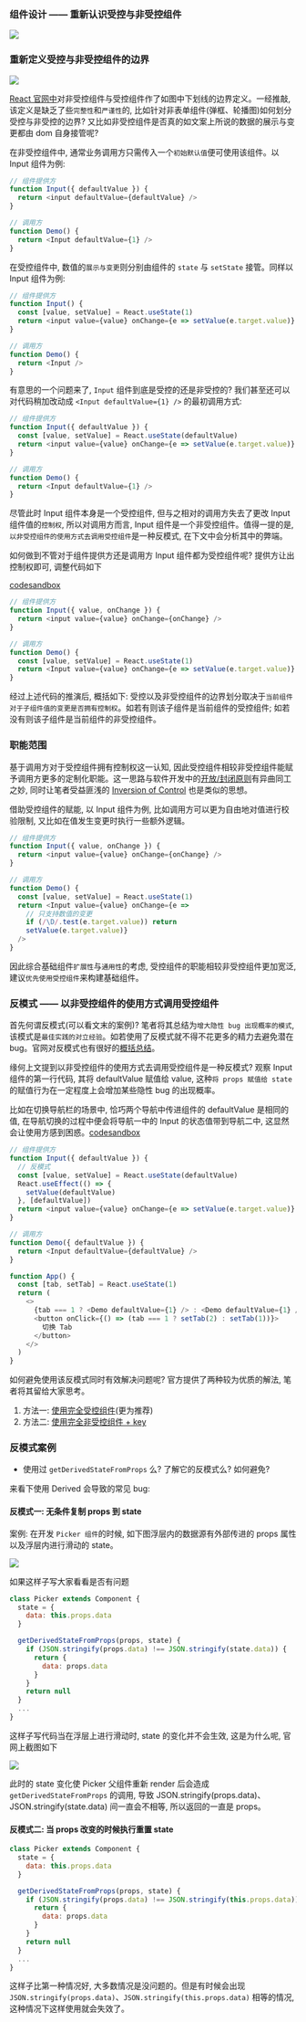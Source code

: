 <!--
abbrlink: 56hn38ez
-->

### 组件设计 —— 重新认识受控与非受控组件

![](http://with.muyunyun.cn/21ec115261725fc7a37543143c1e89ed.jpg-400)

### 重新定义受控与非受控组件的边界

![](http://with.muyunyun.cn/3e1327ce86f89d2763d8fed9c169887d.jpg-400)

[React 官网中](https://reactjs.org/docs/uncontrolled-components.html)对非受控组件与受控组件作了如图中下划线的边界定义。一经推敲, 该定义是缺乏了些`完整性`和`严谨性`的, 比如针对非表单组件(弹框、轮播图)如何划分受控与非受控的边界? 又比如非受控组件是否真的如文案上所说的数据的展示与变更都由 dom 自身接管呢?

在非受控组件中, 通常业务调用方只需传入一个`初始默认值`便可使用该组件。以 Input 组件为例:

```js
// 组件提供方
function Input({ defaultValue }) {
  return <input defaultValue={defaultValue} />
}

// 调用方
function Demo() {
  return <Input defaultValue={1} />
}
```

在受控组件中, 数值的`展示与变更`则分别由组件的 `state` 与 `setState` 接管。同样以 Input 组件为例:

```js
// 组件提供方
function Input() {
  const [value, setValue] = React.useState(1)
  return <input value={value} onChange={e => setValue(e.target.value)} />
}

// 调用方
function Demo() {
  return <Input />
}
```

有意思的一个问题来了, `Input` 组件到底是受控的还是非受控的? 我们甚至还可以对代码稍加改动成 `<Input defaultValue={1} />` 的最初调用方式:

```js
// 组件提供方
function Input({ defaultValue }) {
  const [value, setValue] = React.useState(defaultValue)
  return <input value={value} onChange={e => setValue(e.target.value)} />
}

// 调用方
function Demo() {
  return <Input defaultValue={1} />
}
```

尽管此时 Input 组件本身是一个受控组件, 但与之相对的调用方失去了更改 Input 组件值的`控制权`, 所以对调用方而言, Input 组件是一个非受控组件。值得一提的是, `以非受控组件的使用方式去调用受控组件`是一种反模式, 在下文中会分析其中的弊端。

如何做到不管对于组件提供方还是调用方 Input 组件都为受控组件呢? 提供方让出控制权即可, 调整代码如下

[codesandbox](https://codesandbox.io/s/clever-montalcini-kysbg)

```js
// 组件提供方
function Input({ value, onChange }) {
  return <input value={value} onChange={onChange} />
}

// 调用方
function Demo() {
  const [value, setValue] = React.useState(1)
  return <Input value={value} onChange={e => setValue(e.target.value)} />
}
```

经过上述代码的推演后, 概括如下: 受控以及非受控组件的边界划分取决于`当前组件对于子组件值的变更是否拥有控制权`。如若有则该子组件是当前组件的受控组件; 如若没有则该子组件是当前组件的非受控组件。

### 职能范围

基于调用方对于受控组件拥有控制权这一认知, 因此受控组件相较非受控组件能赋予调用方更多的定制化职能。这一思路与软件开发中的[开放/封闭原则](https://baike.baidu.com/item/%E5%BC%80%E6%94%BE%E5%B0%81%E9%97%AD%E5%8E%9F%E5%88%99)有异曲同工之妙, 同时让笔者受益匪浅的 [Inversion of Control](https://kentcdodds.com/blog/inversion-of-control) 也是类似的思想。

借助受控组件的赋能, 以 Input 组件为例, 比如调用方可以更为自由地对值进行校验限制, 又比如在值发生变更时执行一些额外逻辑。

```js
// 组件提供方
function Input({ value, onChange }) {
  return <input value={value} onChange={onChange} />
}

// 调用方
function Demo() {
  const [value, setValue] = React.useState(1)
  return <Input value={value} onChange={e =>
    // 只支持数值的变更
    if (/\D/.test(e.target.value)) return
    setValue(e.target.value)}
  />
}
```

因此综合基础组件`扩展性`与`通用性`的考虑, 受控组件的职能相较非受控组件更加宽泛, 建议`优先使用受控组件`来构建基础组件。

### 反模式 —— 以非受控组件的使用方式调用受控组件

首先何谓反模式(可以看文末的案例)? 笔者将其总结为`增大隐性 bug 出现概率的模式`, 该模式是`最佳实践的对立经验`。如若使用了反模式就不得不花更多的精力去避免潜在 bug。官网对反模式也有很好的[概括总结](https://reactjs.org/blog/2018/06/07/you-probably-dont-need-derived-state.html#common-bugs-when-using-derived-state)。

缘何上文提到以非受控组件的使用方式去调用受控组件是一种反模式? 观察 Input 组件的第一行代码, 其将 defaultValue 赋值给 value, 这种`将 props 赋值给 state` 的赋值行为在一定程度上会增加某些隐性 bug 的出现概率。

比如在切换导航栏的场景中, 恰巧两个导航中传进组件的 defaultValue 是相同的值, 在导航切换的过程中便会将导航一中的 Input 的状态值带到导航二中, 这显然会让使用方感到困惑。[codesandbox](https://codesandbox.io/s/controllerinput-bobkp)

```js
// 组件提供方
function Input({ defaultValue }) {
  // 反模式
  const [value, setValue] = React.useState(defaultValue)
  React.useEffect(() => {
    setValue(defaultValue)
  }, [defaultValue])
  return <input value={value} onChange={e => setValue(e.target.value)} />
}

// 调用方
function Demo({ defaultValue }) {
  return <Input defaultValue={defaultValue} />
}

function App() {
  const [tab, setTab] = React.useState(1)
  return (
    <>
      {tab === 1 ? <Demo defaultValue={1} /> : <Demo defaultValue={1} />}
      <button onClick={() => (tab === 1 ? setTab(2) : setTab(1))}>
        切换 Tab
      </button>
    </>
  )
}
```

如何避免使用该反模式同时有效解决问题呢? 官方提供了两种较为优质的解法, 笔者将其留给大家思考。

1. 方法一: [使用完全受控组件](https://reactjs.org/blog/2018/06/07/you-probably-dont-need-derived-state.html#recommendation-fully-controlled-component)(更为推荐)
2. 方法二: [使用完全非受控组件 + key](https://reactjs.org/blog/2018/06/07/you-probably-dont-need-derived-state.html#recommendation-fully-uncontrolled-component-with-a-key)

### 反模式案例

* 使用过 `getDerivedStateFromProps` 么? 了解它的反模式么? 如何避免?

来看下使用 Derived 会导致的常见 bug:

#### 反模式一: 无条件复制 props 到 state

案例: 在开发 `Picker 组件`的时候, 如下图浮层内的数据源有外部传进的 props 属性以及浮层内进行滑动的 state。

![](http://with.muyunyun.cn/7614ba8c5be96ee769b8a68112848700.jpg)

如果这样子写大家看看是否有问题

```js
class Picker extends Component {
  state = {
    data: this.props.data
  }

  getDerivedStateFromProps(props, state) {
    if (JSON.stringify(props.data) !== JSON.stringify(state.data)) {
      return {
        data: props.data
      }
    }
    return null
  }
  ...
}
```

这样子写代码当在浮层上进行滑动时, state 的变化并不会生效, 这是为什么呢, 官网上截图如下

![](http://with.muyunyun.cn/1d13387bf1d927c36cf3d1a0feaf3134.jpg)

此时的 state 变化使 Picker 父组件重新 render 后会造成 `getDerivedStateFromProps` 的调用, 导致 JSON.stringify(props.data)、JSON.stringify(state.data) 间一直会不相等, 所以返回的一直是 props。

#### 反模式二: 当 props 改变的时候执行重置 state

```js
class Picker extends Component {
  state = {
    data: this.props.data
  }

  getDerivedStateFromProps(props, state) {
    if (JSON.stringify(props.data) !== JSON.stringify(this.props.data)) {
      return {
        data: props.data
      }
    }
    return null
  }
  ...
}
```

这样子比第一种情况好, 大多数情况是没问题的。但是有时候会出现 `JSON.stringify(props.data)`、`JSON.stringify(this.props.data)` 相等的情况, 这种情况下这样使用就会失效了。
